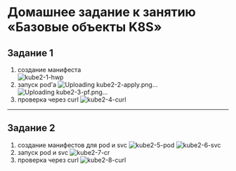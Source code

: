 # Домашнее задание к занятию «Базовые объекты K8S»

## Задание 1  
1. создание манифеста  
![kube2-1-hwp](https://github.com/user-attachments/assets/f3900945-c562-4e09-b55c-8d94664b5af1)  
2. запуск pod'a
![Uploading kube2-2-apply.png…]()  
![Uploading kube2-3-pf.png…]()  
3. проверка через curl
![kube2-4-curl](https://github.com/user-attachments/assets/847f9e55-41e0-481e-a65c-730934d9239a)  


---

## Задание 2  
1. создание манифестов для pod и svc
![kube2-5-pod](https://github.com/user-attachments/assets/8b487056-41e9-4c26-9c84-2da5fbc1d4c4)
![kube2-6-svc](https://github.com/user-attachments/assets/9502777b-d2fe-4b4a-919f-d33e98c4722c)
2. запуск pod и svc
![kube2-7-cr](https://github.com/user-attachments/assets/e5042bc4-8537-4201-bfab-a2b7b355959f)  
3. проверка через curl
![kube2-8-curl](https://github.com/user-attachments/assets/3d858aed-99a5-4f9a-a444-c487b2aa9cf5)

